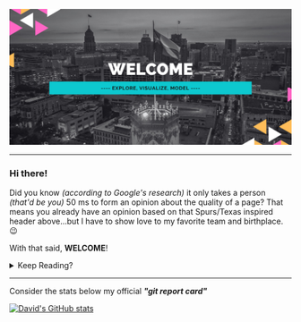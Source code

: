 ![DavidBerchelmann](https://github.com/DBerchelmann/DBerchelmann/blob/main/largergitheader.png?raw=true)

----------

### Hi there!

Did you know <i>(according to Google's research)</i> it only takes a person <i>(that'd be you)</i> 50 ms to form an opinion about the quality of a page? That means you already have an opinion based on that Spurs/Texas inspired header above...but I have to show love to my favorite team and birthplace. 😉

With that said, <b>WELCOME</b>!  

<details>
  <summary>Keep Reading?</summary>
 
    
 &nbsp;
     
Here you will find all of my work that began when I started the Data Science bootcamp through Codeup in December of 2020. The content that you will probably want to check out will be my projects (rather than the countless exercises). I've pinned some of my favorites to the front page. Data Science requires life long learning so my goal is to always keep this page updated with the latest and greatest. If you come across some code or something else where you see there can be improvement, let me know! 

Thank you again for stopping by!

-David

 </details>    
    
------------------------
Consider the stats below my official <b><i>"git report card"</i></b>


[![David's GitHub stats](https://github-readme-stats.vercel.app/api?username=dberchelmann&theme=dark&show_icons=true)](https://github.com/anuraghazra/github-readme-stats)

<!--
**DBerchelmann/DBerchelmann** is a ✨ _special_ ✨ repository because its `README.md` (this file) appears on your GitHub profile.

Here are some ideas to get you started:

- 🔭 I’m currently working on ...
- 🌱 I’m currently learning ...
- 👯 I’m looking to collaborate on ...
- 🤔 I’m looking for help with ...
- 💬 Ask me about ...
- 📫 How to reach me: ...
- 😄 Pronouns: ...
- ⚡ Fun fact: ...
-->
